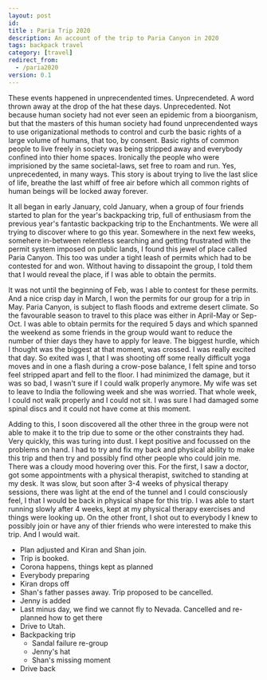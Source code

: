 ```yaml
---
layout: post
id: 
title : Paria Trip 2020 
description: An account of the trip to Paria Canyon in 2020 
tags: backpack travel 
category: [travel]
redirect_from:
  - /paria2020
version: 0.1
---
```


These events happened in unprecendented times. Unprecendeted. A word thrown away at the drop of the hat these days. Unprecedented. Not because human society had not ever seen an epidemic from a bioorganism, but that the masters of this human society had found unprecendented ways to use origanizational methods to control and curb the basic rights of a large volume of humans, that too, by consent. Basic rights of common people to live freely in society was being stripped away and everybody confined into thier home spaces. Ironically the people who were imprisioned by the same societal-laws, set free to roam and run. Yes, unprecedented, in many ways. This story is about trying to live the last slice of life, breathe the last whiff of free air before which all common rights of human beings will be locked away forever.

It all began in early January, cold January, when a group of four friends started to plan for the year's backpacking trip, full of enthusiasm from the previous year's fantastic backpacking trip to the Enchantments. We were all trying to discover where to go this year. Somewhere in the next few weeks, somehere in-between relentless searching and getting frustrated with the permit system imposed on public lands, I found this jewel of place called Paria Canyon. This too was under a tight leash of permits which had to be contested for and won. Without having to dissapoint the group, I told them that I would reveal the place, if I was able to obtain the permits.

It was not until the beginning of Feb, was I able to contest for these permits. And a nice crisp day in March, I won the permits for our group for a trip in May. Paria Canyon, is subject to flash floods and extreme desert climate. So the favourable season to travel to this place was either in April-May or Sep-Oct. I was able to obtain permits for the required 5 days and which spanned the weekend as some friends in the group would want to reduce the number of thier days they have to apply for leave. The biggest hurdle, which I thought was the biggest at that moment, was crossed. I was really excited that day. So exited was I, that I was shooting off some really difficult yoga moves and in one a flash during a crow-pose balance, I felt spine and torso feel stripped apart and fell to the floor. I had minimized the damage, but it was so bad, I wasn't sure if I could walk properly anymore. My wife was set to leave to India the following week and she was worried. That whole week, I could not walk properly and I could not sit. I was sure I had damaged some spinal discs and it could not have come at this moment.

Adding to this, I soon discovered all the other three in the group were not able to make it to the trip due to some or the other constraints they had. Very quickly, this was turing into dust. I kept positive and focussed on the problems on hand. I had to try and fix my back and physical ability to make this trip and then try and possibly find other people who could join me. There was a cloudy mood hovering over this. For the first, I saw a doctor, got some appointments with a physical therapist, switched to standing at my desk. It was slow, but soon after 3-4 weeks of physical therapy sessions, there was light at the end of the tunnel and I could consciously feel, I that I would be back in physical shape for this trip. I was able to start running slowly after 4 weeks, kept at my physical therapy exercises and things were looking up. On the other front, I shot out to everybody I knew to possibly join or have any of thier friends who were interested to make this trip. And I would wait. 

- Plan adjusted and Kiran and Shan join. 
- Trip is booked.
- Corona happens, things kept as planned
- Everybody preparing
- Kiran drops off
- Shan's father passes away. Trip proposed to be cancelled.
- Jenny is added 
- Last minus day, we find we cannot fly to Nevada. Cancelled and re-planned how to get there
- Drive to Utah.
- Backpacking trip
    - Sandal failure re-group
    - Jenny's hat
    - Shan's missing moment
- Drive back 
